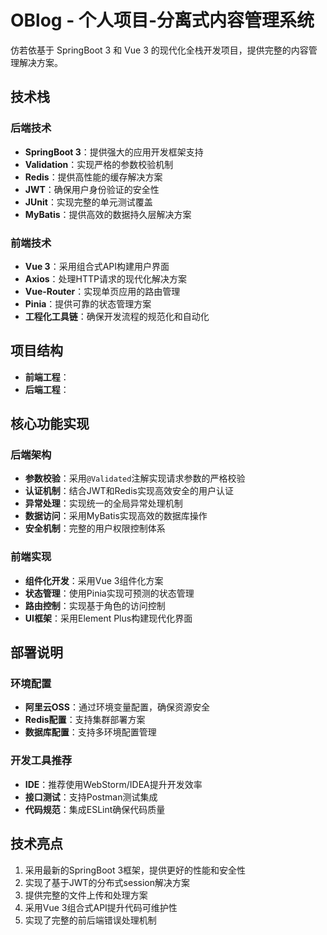 # OBlog - 个人项目-分离式内容管理系统
仿若依基于 SpringBoot 3 和 Vue 3 的现代化全栈开发项目，提供完整的内容管理解决方案。

## 技术栈
### 后端技术
- **SpringBoot 3**：提供强大的应用开发框架支持
- **Validation**：实现严格的参数校验机制
- **Redis**：提供高性能的缓存解决方案
- **JWT**：确保用户身份验证的安全性
- **JUnit**：实现完整的单元测试覆盖
- **MyBatis**：提供高效的数据持久层解决方案

### 前端技术
- **Vue 3**：采用组合式API构建用户界面
- **Axios**：处理HTTP请求的现代化解决方案
- **Vue-Router**：实现单页应用的路由管理
- **Pinia**：提供可靠的状态管理方案
- **工程化工具链**：确保开发流程的规范化和自动化

## 项目结构
- **前端工程**：
- **后端工程**：

## 核心功能实现
### 后端架构
- **参数校验**：采用`@Validated`注解实现请求参数的严格校验
- **认证机制**：结合JWT和Redis实现高效安全的用户认证
- **异常处理**：实现统一的全局异常处理机制
- **数据访问**：采用MyBatis实现高效的数据库操作
- **安全机制**：完整的用户权限控制体系

### 前端实现
- **组件化开发**：采用Vue 3组件化方案
- **状态管理**：使用Pinia实现可预测的状态管理
- **路由控制**：实现基于角色的访问控制
- **UI框架**：采用Element Plus构建现代化界面

## 部署说明
### 环境配置
- **阿里云OSS**：通过环境变量配置，确保资源安全
- **Redis配置**：支持集群部署方案
- **数据库配置**：支持多环境配置管理

### 开发工具推荐
- **IDE**：推荐使用WebStorm/IDEA提升开发效率
- **接口测试**：支持Postman测试集成
- **代码规范**：集成ESLint确保代码质量

## 技术亮点
1. 采用最新的SpringBoot 3框架，提供更好的性能和安全性
2. 实现了基于JWT的分布式session解决方案
3. 提供完整的文件上传和处理方案
4. 采用Vue 3组合式API提升代码可维护性
5. 实现了完整的前后端错误处理机制
